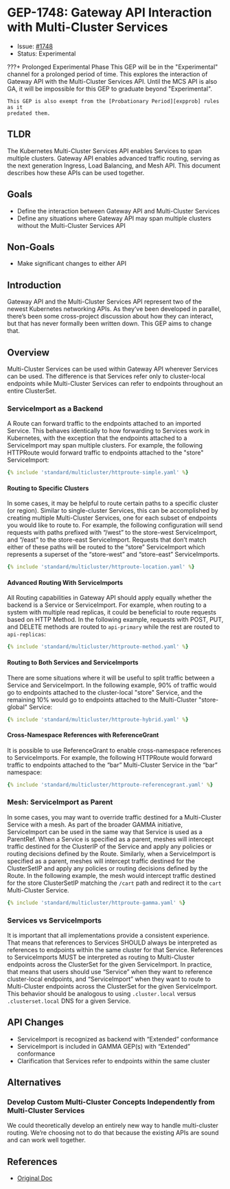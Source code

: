 # GEP-1748: Gateway API Interaction with Multi-Cluster Services

* Issue: [#1748](https://github.com/kubernetes-sigs/gateway-api/issues/1748)
* Status: Experimental

???+ Prolonged Experimental Phase
    This GEP will be in the "Experimental" channel for a prolonged period of
    time. This explores the interaction of Gateway API with the Multi-Cluster
    Services API. Until the MCS API is also GA, it will be impossible for this
    GEP to graduate beyond "Experimental".

    This GEP is also exempt from the [Probationary Period][expprob] rules as it
    predated them.

[expprob]:../overview.md#probationary-period

## TLDR

The Kubernetes Multi-Cluster Services API enables Services to span multiple
clusters. Gateway API enables advanced traffic routing, serving as the next
generation Ingress, Load Balancing, and Mesh API. This document describes how
these APIs can be used together.

## Goals

* Define the interaction between Gateway API and Multi-Cluster Services
* Define any situations where Gateway API may span multiple clusters without the
  Multi-Cluster Services API

## Non-Goals

* Make significant changes to either API

## Introduction

Gateway API and the Multi-Cluster Services API represent two of the newest
Kubernetes networking APIs. As they’ve been developed in parallel, there’s been
some cross-project discussion about how they can interact, but that has never
formally been written down. This GEP aims to change that.

## Overview

Multi-Cluster Services can be used within Gateway API wherever Services can be
used. The difference is that Services refer only to cluster-local endpoints while
Multi-Cluster Services can refer to endpoints throughout an entire ClusterSet.

### ServiceImport as a Backend

A Route can forward traffic to the endpoints attached to an imported Service.
This behaves identically to how forwarding to Services work in Kubernetes, with
the exception that the endpoints attached to a ServiceImport may span multiple
clusters. For example, the following HTTPRoute would forward traffic to
endpoints attached to the "store" ServiceImport:

```yaml
{% include 'standard/multicluster/httproute-simple.yaml' %}
```

#### Routing to Specific Clusters

In some cases, it may be helpful to route certain paths to a specific cluster
(or region). Similar to single-cluster Services, this can be accomplished by
creating multiple Multi-Cluster Services, one for each subset of endpoints you
would like to route to. For example, the following configuration will send
requests with paths prefixed with “/west” to the store-west ServiceImport, and
“/east” to the store-east ServiceImport. Requests that don’t match either of
these paths will be routed to the “store” ServiceImport which represents a
superset of the “store-west” and “store-east” ServiceImports.

```yaml
{% include 'standard/multicluster/httproute-location.yaml' %}
```

#### Advanced Routing With ServiceImports

All Routing capabilities in Gateway API should apply equally whether the backend
is a Service or ServiceImport. For example, when routing to a system with
multiple read replicas, it could be beneficial to route requests based on HTTP
Method. In the following example, requests with POST, PUT, and DELETE methods
are routed to `api-primary` while the rest are routed to `api-replicas`:

```yaml
{% include 'standard/multicluster/httproute-method.yaml' %}
```

#### Routing to Both Services and ServiceImports

There are some situations where it will be useful to split traffic between a
Service and ServiceImport. In the following example, 90% of traffic would go to
endpoints attached to the cluster-local "store" Service, and the remaining 10%
would go to endpoints attached to the Multi-Cluster "store-global" Service:

```yaml
{% include 'standard/multicluster/httproute-hybrid.yaml' %}
```

#### Cross-Namespace References with ReferenceGrant

It is possible to use ReferenceGrant to enable cross-namespace references to
ServiceImports. For example, the following HTTPRoute would forward traffic to
endpoints attached to the “bar” Multi-Cluster Service in the “bar” namespace:

```yaml
{% include 'standard/multicluster/httproute-referencegrant.yaml' %}
```

### Mesh: ServiceImport as Parent

In some cases, you may want to override traffic destined for a Multi-Cluster
Service with a mesh. As part of the broader GAMMA initiative, ServiceImport can
be used in the same way that Service is used as a ParentRef. When a Service is
specified as a parent, meshes will intercept traffic destined for the ClusterIP
of the Service and apply any policies or routing decisions defined by the Route.
Similarly, when a ServiceImport is specified as a parent, meshes will intercept
traffic destined for the ClusterSetIP and apply any policies or routing
decisions defined by the Route. In the following example, the mesh would
intercept traffic destined for the store ClusterSetIP matching the `/cart` path
and redirect it to the `cart` Multi-Cluster Service.

```yaml
{% include 'standard/multicluster/httproute-gamma.yaml' %}
```

### Services vs ServiceImports

It is important that all implementations provide a consistent experience. That
means that references to Services SHOULD always be interpreted as references to
endpoints within the same cluster for that Service. References to ServiceImports
MUST be interpreted as routing to Multi-Cluster endpoints across the ClusterSet
for the given ServiceImport. In practice, that means that users should use
“Service” when they want to reference cluster-local endpoints, and
“ServiceImport” when they want to route to Multi-Cluster endpoints across the
ClusterSet for the given ServiceImport. This behavior should be analogous to
using `.cluster.local` versus `.clusterset.local` DNS for a given Service.

## API Changes

* ServiceImport is recognized as backend with “Extended” conformance
* ServiceImport is included in GAMMA GEP(s) with “Extended” conformance
* Clarification that Services refer to endpoints within the same cluster

## Alternatives

### Develop Custom Multi-Cluster Concepts Independently from Multi-Cluster Services

We could theoretically develop an entirely new way to handle multi-cluster routing. We’re choosing not to do that because the existing APIs are sound and can work well together.

## References

* [Original Doc](https://docs.google.com/document/d/1akwzBKtMKkkUV8tX-O7tPcI4BPMOLZ-gmS7Iz-7AOQE/edit#)
